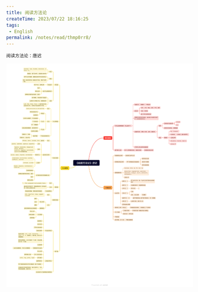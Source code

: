 ```yaml
---
title: 阅读方法论
createTime: 2023/07/22 18:16:25
tags:
 - English
permalink: /notes/read/thmp0rr8/
---
```


`阅读方法论：唐迟`

![《阅读方法论》唐迟思维导图](./%E9%98%85%E8%AF%BB%E6%96%B9%E6%B3%95%E8%AE%BA.assets/%E3%80%8A%E9%98%85%E8%AF%BB%E6%96%B9%E6%B3%95%E8%AE%BA%E3%80%8B%E5%94%90%E8%BF%9F%E6%80%9D%E7%BB%B4%E5%AF%BC%E5%9B%BE.png)
